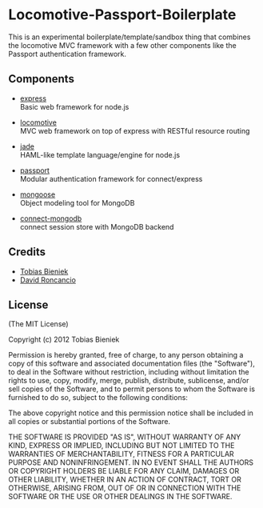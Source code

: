 # Locomotive-Passport-Boilerplate

This is an experimental boilerplate/template/sandbox thing that combines the
locomotive MVC framework with a few other components like the Passport
authentication framework.

## Components

 * [express](http://expressjs.com/)  
   Basic web framework for node.js

 * [locomotive](http://locomotivejs.org/)  
   MVC web framework on top of express with RESTful resource routing

 * [jade](http://jade-lang.com/)  
   HAML-like template language/engine for node.js

 * [passport](http://passportjs.org/)  
   Modular authentication framework for connect/express

 * [mongoose](http://mongoosejs.com/)  
   Object modeling tool for MongoDB

 * [connect-mongodb](https://github.com/masylum/connect-mongodb)  
   connect session store with MongoDB backend

## Credits

  - [Tobias Bieniek](http://github.com/Turbo87)
  - [David Roncancio](https://github.com/kuryaki)

## License

(The MIT License)

Copyright (c) 2012 Tobias Bieniek

Permission is hereby granted, free of charge, to any person obtaining a copy of
this software and associated documentation files (the "Software"), to deal in
the Software without restriction, including without limitation the rights to
use, copy, modify, merge, publish, distribute, sublicense, and/or sell copies of
the Software, and to permit persons to whom the Software is furnished to do so,
subject to the following conditions:

The above copyright notice and this permission notice shall be included in all
copies or substantial portions of the Software.

THE SOFTWARE IS PROVIDED "AS IS", WITHOUT WARRANTY OF ANY KIND, EXPRESS OR
IMPLIED, INCLUDING BUT NOT LIMITED TO THE WARRANTIES OF MERCHANTABILITY, FITNESS
FOR A PARTICULAR PURPOSE AND NONINFRINGEMENT. IN NO EVENT SHALL THE AUTHORS OR
COPYRIGHT HOLDERS BE LIABLE FOR ANY CLAIM, DAMAGES OR OTHER LIABILITY, WHETHER
IN AN ACTION OF CONTRACT, TORT OR OTHERWISE, ARISING FROM, OUT OF OR IN
CONNECTION WITH THE SOFTWARE OR THE USE OR OTHER DEALINGS IN THE SOFTWARE.